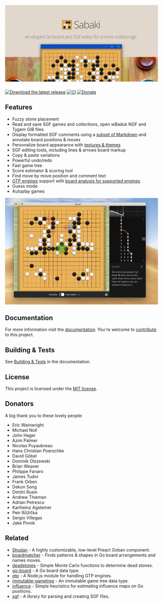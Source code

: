 # ![Sabaki: An elegant Go/Baduk/Weiqi board and SGF editor for a more civilized age.](./image/banner.png)

[![Download the latest release](https://img.shields.io/github/downloads/SabakiHQ/Sabaki/latest/total?label=download)](https://github.com/SabakiHQ/Sabaki/releases)
[![CI](https://github.com/SabakiHQ/Sabaki/workflows/CI/badge.svg?branch=master&event=push)](https://github.com/SabakiHQ/Sabaki/actions)
[![Donate](https://img.shields.io/badge/donate-paypal-blue.svg)](https://www.paypal.me/yishn/5)

## Features

- Fuzzy stone placement
- Read and save SGF games and collections, open wBaduk NGF and Tygem GIB files
- Display formatted SGF comments using a
  [subset of Markdown](https://github.com/SabakiHQ/Sabaki/blob/master/docs/guides/markdown.md)
  and annotate board positions & moves
- Personalize board appearance with
  [textures & themes](https://github.com/SabakiHQ/Sabaki/blob/master/docs/guides/theme-directory.md)
- SGF editing tools, including lines & arrows board markup
- Copy & paste variations
- Powerful undo/redo
- Fast game tree
- Score estimator & scoring tool
- Find move by move position and comment text
- [GTP engines](https://github.com/SabakiHQ/Sabaki/blob/master/docs/guides/engines.md)
  support with
  [board analysis for supported engines](https://github.com/SabakiHQ/Sabaki/blob/master/docs/guides/engine-analysis-integration.md)
- Guess mode
- Autoplay games

![Screenshot](image/screenshot.png)

## Documentation

For more information visit the
[documentation](https://github.com/SabakiHQ/Sabaki/blob/master/docs/README.md).
You're welcome to
[contribute](https://github.com/SabakiHQ/Sabaki/blob/master/CONTRIBUTING.md) to
this project.

## Building & Tests

See
[Building & Tests](https://github.com/SabakiHQ/Sabaki/blob/master/docs/guides/building-tests.md)
in the documentation.

## License

This project is licensed under the
[MIT license](https://github.com/SabakiHQ/Sabaki/blob/master/LICENSE.md).

## Donators

A big thank you to these lovely people:

- Eric Wainwright
- Michael Noll
- John Hager
- Azim Palmer
- Nicolas Puyaubreau
- Hans Christian Poerschke
- David Göbel
- Dominik Olszewski
- Brian Weaver
- Philippe Fanaro
- James Tudor
- Frank Orben
- Dekun Song
- Dimitri Rusin
- Andrew Thieman
- Adrian Petrescu
- Karlheinz Agsteiner
- Petr Růžička
- Sergio Villegas
- Jake Pivnik

## Related

- [Shudan](https://github.com/SabakiHQ/Shudan) - A highly customizable,
  low-level Preact Goban component.
- [boardmatcher](https://github.com/SabakiHQ/boardmatcher) - Finds patterns &
  shapes in Go board arrangements and names moves.
- [deadstones](https://github.com/SabakiHQ/deadstones) - Simple Monte Carlo
  functions to determine dead stones.
- [go-board](https://github.com/SabakiHQ/go-board) - A Go board data type.
- [gtp](https://github.com/SabakiHQ/gtp) - A Node.js module for handling GTP
  engines.
- [immutable-gametree](https://github.com/SabakiHQ/immutable-gametree) - An
  immutable game tree data type.
- [influence](https://github.com/SabakiHQ/influence) - Simple heuristics for
  estimating influence maps on Go positions.
- [sgf](https://github.com/SabakiHQ/sgf) - A library for parsing and creating
  SGF files.
